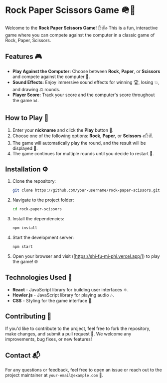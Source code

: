 # Rock Paper Scissors Game 🪖📝

Welcome to the **Rock Paper Scissors Game**! ✋✌️✊ This is a fun, interactive game where you can compete against the computer in a classic game of Rock, Paper, Scissors.

## Features 🎮

- **Play Against the Computer:** Choose between **Rock**, **Paper**, or **Scissors** and compete against the computer 🤖.
- **Sound Effects:** Enjoy immersive sound effects for winning 🏆, losing 💥, and drawing ⚖️ rounds.
- **Player Score:** Track your score and the computer's score throughout the game 📊.

## How to Play 🎲

1. Enter your **nickname** and click the **Play** button 🎯.
2. Choose one of the following options: **Rock**, **Paper**, or **Scissors** ✊✋✌️.
3. The game will automatically play the round, and the result will be displayed 📜.
4. The game continues for multiple rounds until you decide to restart 🔄.

## Installation ⚙️

1. Clone the repository:

   ```bash
   git clone https://github.com/your-username/rock-paper-scissors.git
   ```

2. Navigate to the project folder:

   ```bash
   cd rock-paper-scissors
   ```

3. Install the dependencies:

   ```bash
   npm install
   ```

4. Start the development server:

   ```bash
   npm start
   ```

5. Open your browser and visit ([https://shi-fu-mi-phi.vercel.app/]) to play the game! 🌐

## Technologies Used 🔧

- **React** - JavaScript library for building user interfaces ⚛️.
- **Howler.js** - JavaScript library for playing audio 🎶.
- **CSS** - Styling for the game interface 🎨.

## Contributing 🤝

If you'd like to contribute to the project, feel free to fork the repository, make changes, and submit a pull request 🔀. We welcome any improvements, bug fixes, or new features!

## Contact 📬

For any questions or feedback, feel free to open an issue or reach out to the project maintainer at `your-email@example.com` 📧.

